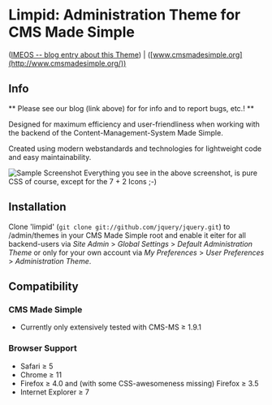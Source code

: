 # Limpid: Administration Theme for CMS Made Simple
([IMEOS -- blog entry about this Theme](http://www.imeos.com/blog/limpid-admin-theme-for-cms-made-simple/)) | ([www.cmsmadesimple.org](http://www.cmsmadesimple.org/))


## Info

** Please see our blog (link above) for for info and to report bugs, etc.! **

Designed for maximum efficiency and user-friendliness when working with the backend of the Content-Management-System Made Simple.

Created using modern webstandards and technologies for lightweight code and easy maintainability.

![Sample Screenshot](http://stuff.imeos.com/persistent/limpid.png)
Everything you see in the above screenshot, is pure CSS of course, except for the 7 + 2 Icons ;-)

## Installation

Clone 'limpid' (`git clone git://github.com/jquery/jquery.git`) to /admin/themes in your CMS Made Simple root and enable it eiter for all backend-users via *Site Admin* > *Global Settings* > *Default Administration Theme* or only for your own account via *My Preferences* > *User Preferences* > *Administration Theme*.

## Compatibility

### CMS Made Simple

- Currently only extensively tested with CMS-MS ≥ 1.9.1

### Browser Support

- Safari ≥ 5
- Chrome ≥ 11
- Firefox ≥ 4.0 and (with some CSS-awesomeness missing) Firefox ≥ 3.5
- Internet Explorer ≥ 7

